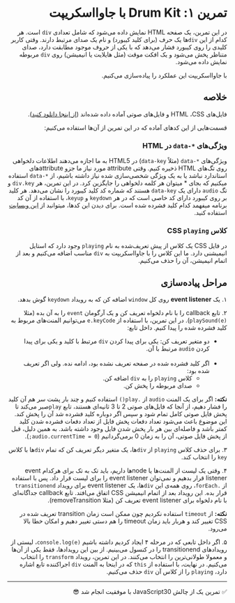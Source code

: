 <div dir="rtl">

# تمرین ۱: Drum Kit با جاوااسکریپت

در این تمرین، یک صفحه HTML نمایش داده می‌شود که شامل تعدادی `div` است. هر کدام از این `div`ها یک حرف (برای کلید کیبورد) و نام یک صدای مرتبط دارند. وقتی کاربر کلیدی را روی کیبورد فشار می‌دهد که با یکی از حروف موجود مطابقت دارد، صدای متناظر پخش می‌شود و یک افکت موقت (مثل هایلایت یا انیمیشن) روی `div` مربوطه نمایش داده می‌شود.

 با جاوااسکریپت این عملکرد را پیاده‌سازی می‌کنیم.


## خلاصه

فایل‌های HTML ،CSS و فایل‌های صوتی آماده داده شده‌اند ([از اینجا دانلود کنید](https://github.com/wesbos/JavaScript30/tree/master/01%20-%20JavaScript%20Drum%20Kit)).

قسمت‌هایی از این کدهای آماده که در این تمرین از آن‌ها استفاده می‌کنیم:

### ویژگی‌های `*-data` در HTML

ویژگی‌های `*-data` (مثلاً `data-key`) در HTML5 به ما اجازه می‌دهند اطلاعات دلخواهی روی تگ‌های HTML ذخیره کنیم. وقتی attribute مورد نیاز ما جزو attributeهای استاندارد نباشد یا به یک ویژگی شخصی‌سازی شده نیاز داشته باشیم، از `*-data` استفاده میکنیم که بجای * میتوان هر کلمه دلخواهی را جایگزین کرد.
در این تمرین، هر `div.key` و تگ `audio` دارای یک `data-key` هستند که شماره کد کلید کیبورد را نشان می‌دهد. هر کلید بر روی کیبورد دارای کد خاصی است که در هر `keydown` و `keyup`، با استفاده از آن کد برنامه میفهمد کدام کلید فشرده شده است. برای دیدن این کدها، میتوانید از [این وبسایت](https://www.toptal.com/developers/keycode) استفاده کنید.

### کلاس CSS `playing`

در فایل CSS یک کلاس از پیش تعریف‌شده به نام `playing` وجود دارد که استایل انیمیشنی دارد. ما این کلاس را با جاوااسکریپت به `div` مناسب اضافه می‌کنیم و بعد از اتمام انیمیشن، آن را حذف می‌کنیم.


## مراحل پیاده‌سازی

۱. یک **event listener** روی کل `window` اضافه کن که به رویداد `keydown` گوش بدهد.

۲. تابع callback را با نام دلخواه تعریف کن و یک آرگومان `event` را به آن بده (مثلا `playSound(e)`). در این تمرین، با استفاده از `e.keyCode` می‌توانیم المنت‌های مربوط به کلید فشرده شده را پیدا کنیم. داخل تابع:
<ul>
  <li>دو متغیر تعریف کن: یکی برای پیدا کردن <code>div</code> مرتبط با کلید و یکی برای پیدا کردن <code>audio</code> مرتبط با آن.</li>
  <br>
  <li>اگر کلید فشرده شده در صفحه تعریف نشده بود، ادامه نده. ولی اگر تعریف شده بود:
    <ul>
      <li>کلاس <code>playing</code> را به <code>div</code> اضافه کن.</li>
      <li>صدای مربوطه را پخش کن.</li>
    </ul>
  </li>
</ul>

**نکته:** اگر برای یک المنت `audio` از `.play()` استفاده کنیم و چند بار پشت سر هم آن کلید را فشار دهیم، از آنجا که فایل‌های صوتی 2 تا 3 ثانیه‌ای هستند، تابع `play`صبر می‌کند تا پخش فایل صوتی کامل تمام شود و سپس اگر دوباره کلید فشرده شد آن را پخش کند. این موضوع باعث می‌شود تعداد دفعات پخش فایل از تعداد دفعات فشرده شدن کلید کمتر باشد و فاصله‌ای بین هر بار پخش شدن فایل وجود داشته باشد. به همین دلیل، قبل از پخش فایل صوتی، آن را به زمان 0 برمی‌گردانیم (`audio.currentTime = 0;`).

۳. برای حذف کلاس `playing` از `div`ها، یک متغیر دیگر تعریف کن که تمام `div`ها با کلاس `key` را انتخاب کند.

۴. وقتی یک لیست از المنت‌ها یا nodeها داریم، باید تک به تک برای هرکدام event listener قرار بدهیم و نمی‌توان event listener را برای لیست قرار داد. پس با استفاده از `.forEach`، روی همه‌ی این `div`ها، یک event listener برای رویداد `transitionend` قرار بده. این رویداد بعد از اتمام انیمیشن CSS اتفاق می‌افتد. تابع callback جداگانه‌ای با نام دلخواه برای event listener تعریف کن (مثلا removeTransition).

**نکته:** از `timeout` استفاده نکردیم چون ممکن است زمان transition تعریف شده در CSS تغییر کند و هربار باید زمان timeout را هم دستی تغییر دهیم و امکان خطا بالا می‌رود.

۵. اگر داخل تابعی که در مرحله ۴ ایجاد کردیم داشته باشیم `console.log(e)`، لیستی از رویدادهای transitionend را در کنسول می‌بینیم. از بین این رویدادها، فقط یکی از آن‌ها و معمولا طولانی‌ترین را انتخاب می‌کنند. در این تمرین، رویداد `transform` را انتخاب می‌کنیم. در نهایت، با استفاده از `this` که در اینحا به المنت `div` اجراکننده تابع اشاره دارد، `playing` را از کلاس آن `div` حذف می‌کنیم.

---

✅ تمرین یک از چالش JavaScript30 با موفقیت انجام شد 😎

</div>